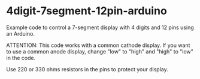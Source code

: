 4digit-7segment-12pin-arduino
=============================

Example code to control a 7-segment display with 4 digits and 12 pins using an Arduino. 

ATTENTION: This code works with a common cathode display. If you want to use a common anode display, change "low" to "high" and "high" to "low" in the code.

Use 220 or 330 ohms resistors in the pins to protect your display.
